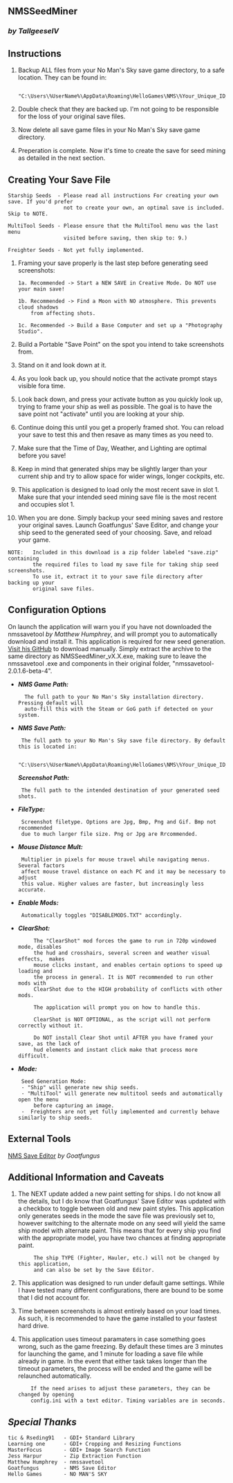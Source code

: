 ## NMSSeedMiner
### *by TallgeeseIV*

## Instructions

 1. Backup ALL files from your No Man's Sky save game directory, to a safe location. They can be found in:

		 "C:\Users\%UserName%\AppData\Roaming\HelloGames\NMS\%Your_Unique_ID_Folder%"
 
 3. Double check that they are backed up. I'm not going to be responsible for the loss of your original save files.
    
 4. Now delete all save game files in your No Man's Sky save game directory.

 5. Preperation is complete. Now it's time to create the save for seed mining as detailed in the next section.

## Creating Your Save  File

	Starship Seeds 	- Please read all instructions For creating your own save. If you'd prefer
					  not to create your own, an optimal save is included. Skip to NOTE.
	
	MultiTool Seeds - Please ensure that the MultiTool menu was the last menu
					  visited before saving, then skip to: 9.)
	
	Freighter Seeds - Not yet fully implemented.

 1. Framing your save properly is the last step before generating seed screenshots:

		1a. Recommended -> Start a NEW SAVE in Creative Mode. Do NOT use your main save!

		1b. Recommended -> Find a Moon with NO atmosphere. This prevents cloud shadows
		    from affecting shots.

		1c. Recommended -> Build a Base Computer and set up a "Photography Studio".

 2. Build a Portable "Save Point" on the spot you intend to take screenshots from.

 3. Stand on it and look down at it.

 4. As you look back up, you should notice that the activate prompt stays visible fora time.

 5. Look back down, and press your activate button as you quickly look up, trying to frame your ship as well as possible. The goal is to have the save point not "activate" until you are looking at your ship.

 6. Continue doing this until you get a properly framed shot. You can reload your save to test this and then resave as many times as you need to.

 7. Make sure that the Time of Day, Weather, and Lighting are optimal before you save!

 8. Keep in mind that generated ships may be slightly larger than your current ship and try to allow space for wider wings, longer cockpits, etc.

 9. This application is designed to load only the most recent save in slot 1. Make sure that your intended seed mining save file is the most recent and occupies slot 1.

 10. When you are done. Simply backup your seed mining saves and restore your original saves. Launch Goatfungus' Save Editor, and change your ship seed to the generated seed of your choosing. Save, and reload your game.
		
	NOTE:   Included in this download is a zip folder labeled "save.zip" containing
			the required files to load my save file for taking ship seed screenshots.
			To use it, extract it to your save file directory after backing up your
			original save files.


## Configuration Options

On launch the application will warn you if you have not downloaded the nmssavetool *by Matthew Humphrey*, and will prompt you to automatically download and install it. This	application is required for new seed generation. [Visit his	GitHub](https://github.com/matthew-humphrey/nmssavetool/releases/tag/v2.0.1.6-beta-4) to download manually. Simply extract the archive to the same directory as NMSSeedMiner_vX.X.exe, making sure to leave the nmssavetool .exe and components in their original folder, "nmssavetool-2.0.1.6-beta-4".

- ***NMS Game Path:***

		The full path to your No Man's Sky installation directory. Pressing default will
		auto-fill this with the Steam or GoG path if detected on your system.
									
 - ***NMS Save Path:***

		The full path to your No Man's Sky save file directory. By default this is located in:
		
		"C:\Users\%UserName%\AppData\Roaming\HelloGames\NMS\%Your_Unique_ID_Folder%"

	***Screenshot Path:***

		The full path to the intended destination of your generated seed shots.

 - ***FileType:***
		
		Screenshot filetype. Options are Jpg, Bmp, Png and Gif. Bmp not recommended
		due to much larger file size. Png or Jpg are Rrcommended.

 - ***Mouse Distance Mult:***

		Multiplier in pixels for mouse travel while navigating menus. Several factors
		affect mouse travel distance on each PC and it may be necessary to adjust
		this value. Higher values are faster, but increasingly less accurate.

 - ***Enable Mods:***

		Automatically toggles "DISABLEMODS.TXT" accordingly.

 - ***ClearShot:***

			The "ClearShot" mod forces the game to run in 720p windowed mode, disables
			the hud and crosshairs, several screen and weather visual effects,	makes
			mouse clicks instant, and enables certain options to speed up loading and
			the process in general. It is NOT recommended to run other mods with
			ClearShot due to the HIGH probability of conflicts with other mods.
			
			The application will prompt you on how to handle this.
			
			ClearShot is NOT OPTIONAL, as the script will not perform correctly without it.
			
			Do NOT install Clear Shot until AFTER you have framed your save, as the lack of
			hud elements and instant click make that process more difficult.

 - ***Mode:***

		Seed Generation Mode:
		- "Ship" will generate new ship seeds.
		- "MultiTool" will generate new multitool seeds and automatically open the menu
			before capturing an image.
		-  Freighters are not yet fully implemented and currently behave similarly to ship seeds.

## External Tools

[NMS Save Editor](https://github.com/goatfungus/NMSSaveEditor) *by Goatfungus*

## Additional Information and Caveats

1. The NEXT update added a new paint setting for ships. I do not know all the details, but I do know that Goatfungus' Save Editor was updated with a checkbox to toggle between old and new paint styles. This application only generates seeds in the mode the save file was previously set to, however switching to the alternate mode on any seed will yield the same ship model with alternate paint. This means that for every ship you find with the appropriate model, you have two chances at finding appropriate paint.
		
			The ship TYPE (Fighter, Hauler, etc.) will not be changed by this application,
			and can also be set by the Save Editor.

2.	This application was designed to run under default game settings. While I have tested many different configurations, there are bound to be some that I did not account for.

3.	Time between screenshots is almost entirely based on your load times. As such, it is recommended to have the game installed to your fastest hard drive.

4.	This application uses timeout paramaters in case something goes wrong, such as the game freezing. By default these times are 3 minutes for launching the game, and 1 minute for loading a save file while already in game. In the event that either task takes longer than the timeout parameters, the process will be ended and the game will be relaunched automatically.
		
			If the need arises to adjust these parameters, they can be changed by opening
			config.ini with a text editor. Timing variables are in seconds.

## *Special Thanks*

	tic & Rseding91   - GDI+ Standard Library
	Learning one 	  - GDI+ Cropping and Resizing Functions
	MasterFocus 	  - GDI+ Image Search Function
	Jess Harpur 	  - Zip Extraction Function
	Matthew Humphrey  - nmssavetool
	Goatfungus		  - NMS Save Editor
	Hello Games		  - NO MAN'S SKY
